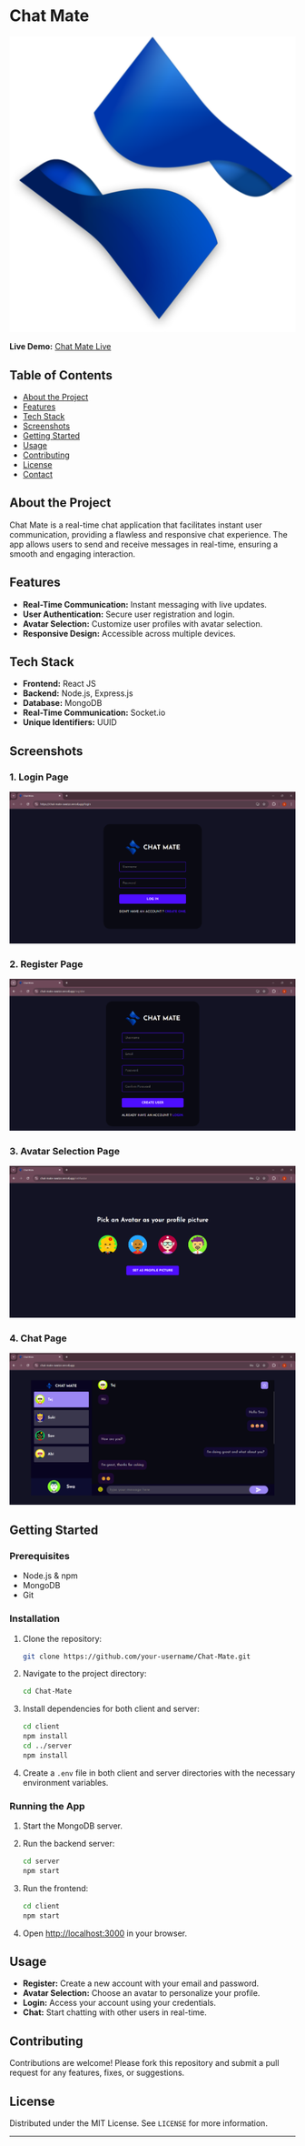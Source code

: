 # Chat Mate

![Chat Mate Logo](client/src/assets/logo.svg) 

**Live Demo:** [Chat Mate Live](https://chat-mate-swatzz.vercel.app/) 
## Table of Contents

- [About the Project](#about-the-project)
- [Features](#features)
- [Tech Stack](#tech-stack)
- [Screenshots](#screenshots)
- [Getting Started](#getting-started)
- [Usage](#usage)
- [Contributing](#contributing)
- [License](#license)
- [Contact](#contact)

## About the Project

Chat Mate is a real-time chat application that facilitates instant user communication, providing a flawless and responsive chat experience. The app allows users to send and receive messages in real-time, ensuring a smooth and engaging interaction.

## Features

- **Real-Time Communication:** Instant messaging with live updates.
- **User Authentication:** Secure user registration and login.
- **Avatar Selection:** Customize user profiles with avatar selection.
- **Responsive Design:** Accessible across multiple devices.

## Tech Stack

- **Frontend:** React JS
- **Backend:** Node.js, Express.js
- **Database:** MongoDB
- **Real-Time Communication:** Socket.io
- **Unique Identifiers:** UUID

## Screenshots

### 1. Login Page
![Login Page](client/src/assets/Loginpage.png)

### 2. Register Page
![Register Page](client/src/assets/Registerpage.png)

### 3. Avatar Selection Page
![Avatar Page](client/src/assets/Avatarpage.png)

### 4. Chat Page
![Chat Page](client/src/assets/Chatpage.png)


## Getting Started

### Prerequisites

- Node.js & npm
- MongoDB
- Git

### Installation

1. Clone the repository:
   ```bash
   git clone https://github.com/your-username/Chat-Mate.git
   ```

2. Navigate to the project directory:
   ```bash
   cd Chat-Mate
   ```

3. Install dependencies for both client and server:
   ```bash
   cd client
   npm install
   cd ../server
   npm install
   ```

4. Create a `.env` file in both client and server directories with the necessary environment variables.

### Running the App

1. Start the MongoDB server.

2. Run the backend server:
   ```bash
   cd server
   npm start
   ```

3. Run the frontend:
   ```bash
   cd client
   npm start
   ```

4. Open [http://localhost:3000](http://localhost:3000) in your browser.

## Usage

- **Register:** Create a new account with your email and password.
- **Avatar Selection:** Choose an avatar to personalize your profile.
- **Login:** Access your account using your credentials.
- **Chat:** Start chatting with other users in real-time.

## Contributing

Contributions are welcome! Please fork this repository and submit a pull request for any features, fixes, or suggestions.

## License

Distributed under the MIT License. See `LICENSE` for more information.

---
